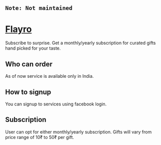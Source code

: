 ## `Note: Not maintained`
# [Flayro](https://flayro.com)
Subscribe to surprise. Get a monthly/yearly subscription for curated gifts hand picked for your taste.

## Who can order
As of now service is available only in India.

## How to signup
You can signup to services using facebook login.

## Subscription
User can opt for either monthly/yearly subscription. Gifts will vary from price range of 10₹ to 50₹ per gift.
